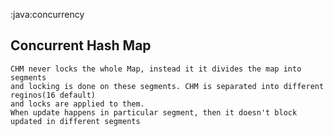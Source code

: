 :java:concurrency
## Concurrent Hash Map

	CHM never locks the whole Map, instead it it divides the map into segments 
	and locking is done on these segments. CHM is separated into different reginos(16 default)
	and locks are applied to them.
	When update happens in particular segment, then it doesn't block
	updated in different segments
	


